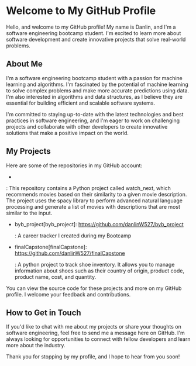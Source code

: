 # Welcome to My GitHub Profile

Hello, and welcome to my GitHub profile! My name is Danlin, and I'm a software engineering bootcamp student. I'm excited to learn more about software development and create innovative projects that solve real-world problems.

## About Me

I'm a software engineering bootcamp student with a passion for machine learning and algorithms. I'm fascinated by the potential of machine learning to solve complex problems and make more accurate predictions using data. I'm also interested in algorithms and data structures, as I believe they are essential for building efficient and scalable software systems.

I'm committed to staying up-to-date with the latest technologies and best practices in software engineering, and I'm eager to work on challenging projects and collaborate with other developers to create innovative solutions that make a positive impact on the world.

## My Projects

Here are some of the repositories in my GitHub account:



-  [Hyperion]: https://github.com/danlinW527/Hyperion

  : This repository contains a Python project called watch_next, which recommends movies based on their similarity to a given movie description. The project uses the spacy library to perform advanced natural language processing and generate a list of movies with descriptions that are most similar to the input.

- byb_project[byb_project]: https://github.com/danlinW527/byb_project

  : A career tracker I created during my Bootcamp

- finalCapstone[finalCapstone]: https://github.com/danlinW527/finalCapstone

  : A python project to track shoe inventory. It allows you to manage information about shoes such as their country of origin, product code, product name, cost, and quantity.

You can view the source code for these projects and more on my GitHub profile. I welcome your feedback and contributions.

## How to Get in Touch

If you'd like to chat with me about my projects or share your thoughts on software engineering, feel free to send me a message here on GitHub. I'm always looking for opportunities to connect with fellow developers and learn more about the industry.

Thank you for stopping by my profile, and I hope to hear from you soon!
